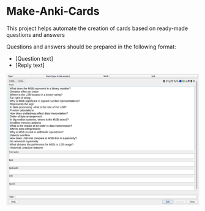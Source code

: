 # Make-Anki-Cards

This project helps automate the creation of cards based on ready-made questions and answers

Questions and answers should be prepared in the following format:
- [Question text]
- [Reply text]

![How It Works?](https://github.com/pefbrute/Make-Anki-Cards/blob/main/Anki%20Maker.gif)
